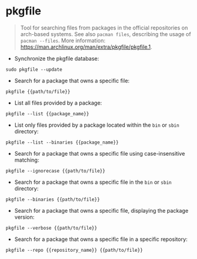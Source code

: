 # pkgfile

> Tool for searching files from packages in the official repositories on arch-based systems.
> See also `pacman files`, describing the usage of `pacman --files`.
> More information: <https://man.archlinux.org/man/extra/pkgfile/pkgfile.1>.

- Synchronize the pkgfile database:

`sudo pkgfile --update`

- Search for a package that owns a specific file:

`pkgfile {{path/to/file}}`

- List all files provided by a package:

`pkgfile --list {{package_name}}`

- List only files provided by a package located within the `bin` or `sbin` directory:

`pkgfile --list --binaries {{package_name}}`

- Search for a package that owns a specific file using case-insensitive matching:

`pkgfile --ignorecase {{path/to/file}}`

- Search for a package that owns a specific file in the `bin` or `sbin` directory:

`pkgfile --binaries {{path/to/file}}`

- Search for a package that owns a specific file, displaying the package version:

`pkgfile --verbose {{path/to/file}}`

- Search for a package that owns a specific file in a specific repository:

`pkgfile --repo {{repository_name}} {{path/to/file}}`
